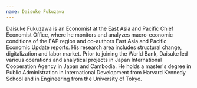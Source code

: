 ```yaml
---
name: Daisuke Fukuzawa 
---
```


Daisuke Fukuzawa is an Economist at the East Asia and Pacific Chief Economist Office, where he monitors and analyzes macro-economic conditions of the EAP region and co-authors East Asia and Pacific Economic Update reports. His research area includes structural change, digitalization and labor market. Prior to joining the World Bank, Daisuke led various operations and analytical projects in Japan International Cooperation Agency in Japan and Cambodia. He holds a master's degree in Public Administration in International Development from Harvard Kennedy School and in Engineering from the University of Tokyo.